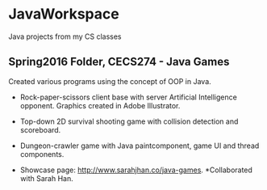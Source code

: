 # JavaWorkspace
Java projects from my CS classes

## Spring2016 Folder, CECS274 - Java Games
Created various programs using the concept of OOP in Java.

- Rock-paper-scissors client base with server Artificial Intelligence opponent. Graphics created in Adobe Illustrator.

- Top-down 2D survival shooting game with collision detection and scoreboard.

- Dungeon-crawler game with Java paintcomponent, game UI and thread components.

- Showcase page: http://www.sarahjhan.co/java-games. *Collaborated with Sarah Han.
